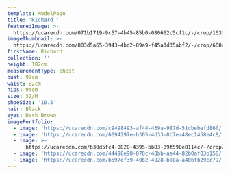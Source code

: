 ```yaml
---
template: ModelPage
title: 'Richard '
featuredImage: >-
  https://ucarecdn.com/071b1719-9c57-4b45-85b0-080652c5cf1c/-/crop/1633x854/0,527/-/preview/
imageThumbnail: >-
  https://ucarecdn.com/803d5a65-3943-4bd2-89a9-f45a3d35abf2/-/crop/668x873/427,81/-/preview/
firstName: Richard
collection: ''
height: 182cm
measurementType: chest
bust: 97cm
waist: 82cm
hips: 94cm
size: 32/M
shoeSize: '10.5'
hair: Black
eyes: Dark Brown
imagePortfolio:
  - image: 'https://ucarecdn.com/c9498493-af44-439a-987d-51cbebefd86f/'
  - image: 'https://ucarecdn.com/6094297e-b305-4d33-8b7e-48ec1458e4c8/'
  - image: >-
      https://ucarecdn.com/b30d5fc4-0820-4395-bb83-09f590e0114c/-/crop/1475x2200/73,127/-/preview/
  - image: 'https://ucarecdn.com/44498e98-878c-40bb-aa44-82b0af03b158/'
  - image: 'https://ucarecdn.com/b597ef39-40b2-4928-ba8a-a40bfb29cc79/'
---
```


